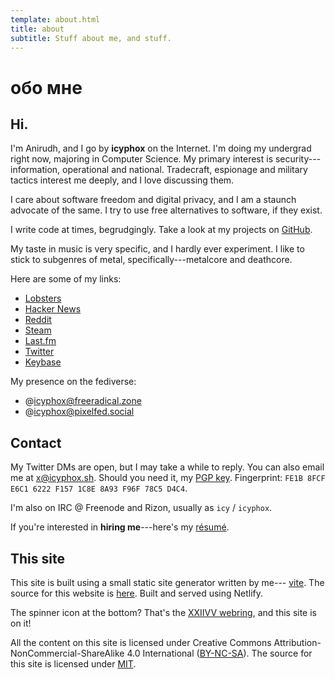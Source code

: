 ```yaml
---
template: about.html
title: about
subtitle: Stuff about me, and stuff.
---
```


# обо мне
## Hi.

I'm Anirudh, and I go by **icyphox** on the Internet. I'm doing my
undergrad right now, majoring in Computer Science. My primary interest
is security---information, operational and national. Tradecraft,
espionage and military tactics interest me deeply, and I love discussing
them.

I care about software freedom and digital privacy, and I am a staunch
advocate of the same. I try to use free alternatives to software, if
they exist.

I write code at times, begrudgingly. Take a look at my projects on
[GitHub](https://github.com/icyphox).

My taste in music is very specific, and I hardly ever experiment. I like
to stick to subgenres of metal, specifically---metalcore and deathcore.

Here are some of my links:

- [Lobsters](https://lobsters/u/icyphox)
- [Hacker News](https://news.ycombinator.com/user?id=Icyphox)
- [Reddit](https://reddit.com/u/icyphox)
- [Steam](https://steamcommunity.com/id/icyphox)
- [Last.fm](https://last.fm/user/icyphox)
- [Twitter](https://twitter.com/icyphox)
- [Keybase](https://keybase.io/icyphox)

My presence on the fediverse:

- @[icyphox@freeradical.zone](https://freeradical.zone/@icyphox)
- @[icyphox@pixelfed.social](https://pixelfed.social/icyphox)

## Contact

My Twitter DMs are open, but I may take a while to reply. You can also
email me at [x@icyphox.sh](mailto:x@icyphox.sh). Should you need it,
my [PGP key](/static/gpg.txt). Fingerprint:
`FE1B 8FCF E6C1 6222 F157 1C8E 8A93 F96F 78C5 D4C4`.

I'm also on IRC @ Freenode and Rizon, usually as `icy` / `icyphox`.

If you're interested in **hiring me**---here's my
[résumé](https://x@icyphox.sh/resume.pdf).

## This site

This site is built using a small static site generator written by me---
[vite](https://github.com/icyphox/vite). The source for this website is
[here](https://github.com/icyphox/site). Built and served using Netlify.

The spinner icon at the bottom? That's the [XXIIVV
webring](https://webring.xxiivv.com), and this site is on it!

All the content on this site is licensed under Creative Commons
Attribution-NonCommercial-ShareAlike 4.0 International 
([BY-NC-SA](https://creativecommons.org/licenses/by-nc-sa/4.0/)). The
source for this site is licensed under
[MIT](https://opensource.org/licenses/MIT).
